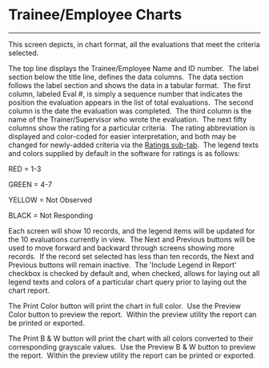 # Trainee/Employee Charts 
-----

This screen depicts, in chart format, all the evaluations that meet the criteria selected.

The top line displays the Trainee/Employee Name and ID number.&nbsp; The label section below the title line, defines the data columns.&nbsp; The data section follows the label section and shows the data in a tabular format.&nbsp; The first column, labeled Eval #, is simply a sequence number that indicates the position the evaluation appears in the list of total evaluations.&nbsp; The second column is the date the evaluation was completed.&nbsp; The third column is the name of the Trainer/Supervisor who wrote the evaluation.&nbsp; The next fifty columns show the rating for a particular criteria.&nbsp; The rating abbreviation is displayed and color-coded for easier interpretation, and both may be changed for newly-added criteria via the [Ratings sub-tab](<ratings.md>).&nbsp; The legend texts and colors supplied by default in the software for ratings is as follows:

RED = 1-3

GREEN = 4-7

YELLOW = Not Observed

BLACK = Not Responding

Each screen will show 10 records, and the legend items will be updated for the 10 evaluations currently in view.&nbsp; The Next and Previous buttons will be used to move forward and backward through screens showing more records.&nbsp; If the record set selected has less than ten records, the Next and Previous buttons will remain inactive.&nbsp; The 'Include Legend in Report' checkbox is checked by default and, when checked, allows for laying out all legend texts and colors of a particular chart query prior to laying out the chart report.

The Print Color button will print the chart in full color.&nbsp; Use the Preview Color button to preview the report.&nbsp; Within the preview utility the report can be printed or exported.

The Print B & W button will print the chart with all colors converted to their corresponding grayscale values.&nbsp; Use the Preview B & W button to preview the report.&nbsp; Within the preview utility the report can be printed or exported.